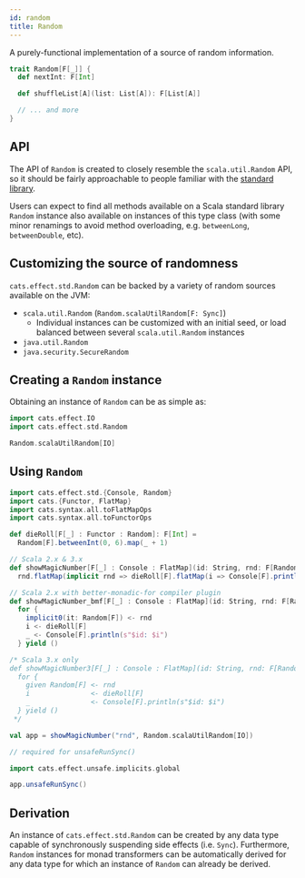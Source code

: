 ```yaml
---
id: random
title: Random
---
```


A purely-functional implementation of a source of random information.

```scala
trait Random[F[_]] {
  def nextInt: F[Int]

  def shuffleList[A](list: List[A]): F[List[A]]

  // ... and more
}
```

## API

The API of `Random` is created to closely resemble the `scala.util.Random` API,
so it should be fairly approachable to people familiar with the
[standard library](https://www.scala-lang.org/api/2.13.6/scala/util/Random.html).

Users can expect to find all methods available on a Scala standard library
`Random` instance also available on instances of this type class (with some
minor renamings to avoid method overloading, e.g. `betweenLong`,
`betweenDouble`, etc).

## Customizing the source of randomness

`cats.effect.std.Random` can be backed by a variety of random sources available
on the JVM:
  - `scala.util.Random` (`Random.scalaUtilRandom[F: Sync]`)
    - Individual instances can be customized with an initial seed, or load
      balanced between several `scala.util.Random` instances
  - `java.util.Random`
  - `java.security.SecureRandom`

## Creating a `Random` instance

Obtaining an instance of `Random` can be as simple as:
```scala mdoc:silent
import cats.effect.IO
import cats.effect.std.Random

Random.scalaUtilRandom[IO]
```

## Using `Random`
```scala mdoc
import cats.effect.std.{Console, Random}
import cats.{Functor, FlatMap}
import cats.syntax.all.toFlatMapOps
import cats.syntax.all.toFunctorOps

def dieRoll[F[_] : Functor : Random]: F[Int] =
  Random[F].betweenInt(0, 6).map(_ + 1)

// Scala 2.x & 3.x
def showMagicNumber[F[_] : Console : FlatMap](id: String, rnd: F[Random[F]]): F[Unit] =
  rnd.flatMap(implicit rnd => dieRoll[F].flatMap(i => Console[F].println(s"$id: $i")))

// Scala 2.x with better-monadic-for compiler plugin
def showMagicNumber_bmf[F[_] : Console : FlatMap](id: String, rnd: F[Random[F]]): F[Unit] =
  for {
    implicit0(it: Random[F]) <- rnd
    i <- dieRoll[F]
    _ <- Console[F].println(s"$id: $i")
  } yield ()

/* Scala 3.x only
def showMagicNumber3[F[_] : Console : FlatMap](id: String, rnd: F[Random[F]]): F[Unit] = 
  for {
    given Random[F] <- rnd
    i               <- dieRoll[F]
    _               <- Console[F].println(s"$id: $i")
  } yield ()
 */

val app = showMagicNumber("rnd", Random.scalaUtilRandom[IO])

// required for unsafeRunSync()

import cats.effect.unsafe.implicits.global

app.unsafeRunSync()
```
## Derivation

An instance of `cats.effect.std.Random` can be created by any data type
capable of synchronously suspending side effects (i.e. `Sync`). Furthermore,
`Random` instances for monad transformers can be automatically derived for any
data type for which an instance of `Random` can already be derived.
